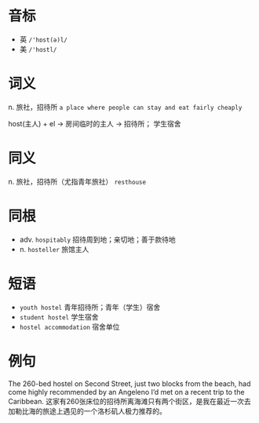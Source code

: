 # 音标

- 英 `/'hɒst(ə)l/`
- 美 `/'hɑstl/`

# 词义

n. 旅社，招待所
`a place where people can stay and eat fairly cheaply`



host(主人) + el → 房间临时的主人 → 招待所； 学生宿舍

# 同义

n. 旅社，招待所（尤指青年旅社）
`resthouse`

# 同根

- adv. `hospitably` 招待周到地；亲切地；善于款待地
- n. `hosteller` 旅馆主人

# 短语

- `youth hostel` 青年招待所；青年（学生）宿舍
- `student hostel` 学生宿舍
- `hostel accommodation` 宿舍单位

# 例句

The 260-bed hostel on Second Street, just two blocks from the beach, had come highly recommended by an Angeleno I’d met on a recent trip to the Caribbean.
这家有260张床位的招待所离海滩只有两个街区，是我在最近一次去加勒比海的旅途上遇见的一个洛杉矶人极力推荐的。


